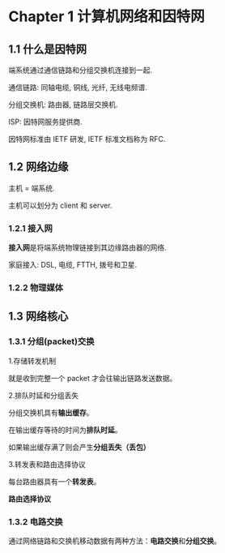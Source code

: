 # Chapter 1 计算机网络和因特网

## 1.1 什么是因特网

端系统通过通信链路和分组交换机连接到一起.

通信链路: 同轴电缆, 铜线, 光纤, 无线电频谱.

分组交换机: 路由器, 链路层交换机.

ISP: 因特网服务提供商.

因特网标准由 IETF 研发, IETF 标准文档称为 RFC.

## 1.2 网络边缘

主机 = 端系统.

主机可以划分为 client 和 server.

### 1.2.1 接入网

**接入网**是将端系统物理链接到其边缘路由器的网络.

家庭接入: DSL, 电缆, FTTH, 拨号和卫星.

### 1.2.2 物理媒体

## 1.3 网络核心

### 1.3.1 分组(packet)交换

1.存储转发机制

就是收到完整一个 packet 才会往输出链路发送数据。

2.排队时延和分组丢失

分组交换机具有**输出缓存**。

在输出缓存等待的时间为**排队时延**。

如果输出缓存满了则会产生**分组丢失（丢包）**

3.转发表和路由选择协议

每台路由器具有一个**转发表**。

**路由选择协议**

### 1.3.2 电路交换

通过网络链路和交换机移动数据有两种方法：**电路交换**和**分组交换**。
